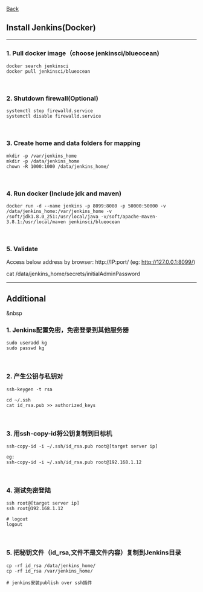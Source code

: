 [Back](README.md)

## Install Jenkins(Docker)

<hr>


### 1. Pull docker image（choose jenkinsci/blueocean)
```shell
docker search jenkinsci
docker pull jenkinsci/blueocean
```

&nbsp;

### 2. Shutdown firewall(Optional)
```shell
systemctl stop firewalld.service
systemctl disable firewalld.service 
```

&nbsp;

### 3. Create home and data folders for mapping

```shell
mkdir -p /var/jenkins_home
mkdir -p /data/jenkins_home
chown -R 1000:1000 /data/jenkins_home/
```

&nbsp;

### 4. Run docker (Include jdk and maven)

```shell
docker run -d --name jenkins -p 8099:8080 -p 50000:50000 -v /data/jenkins_home:/var/jenkins_home -v /soft/jdk1.8.0_251:/usr/local/java -v/soft/apache-maven-3.8.1:/usr/local/maven jenkinsci/blueocean
```

&nbsp;

### 5. Validate

Access below address by browser:
http://IP:port/
(eg: http://127.0.0.1:8099/)

cat /data/jenkins_home/secrets/initialAdminPassword

<hr>

## Additional
&nbsp

### 1. Jenkins配置免密，免密登录到其他服务器

```
sudo useradd kg
sudo passwd kg
```

&nbsp;


### 2. 产生公钥与私钥对

```shell
ssh-keygen -t rsa 

cd ~/.ssh
cat id_rsa.pub >> authorized_keys
```
&nbsp;

### 3. 用ssh-copy-id将公钥复制到目标机

```shell
ssh-copy-id -i ~/.ssh/id_rsa.pub root@[target server ip]

eg:
ssh-copy-id -i ~/.ssh/id_rsa.pub root@192.168.1.12
```
&nbsp;

### 4. 测试免密登陆

```shell
ssh root@[target server ip]
ssh root@192.168.1.12

# logout
logout
```

&nbsp;

### 5. 把秘钥文件（id_rsa,文件不是文件内容）复制到Jenkins目录

```shell
cp -rf id_rsa /data/jenkins_home/
cp -rf id_rsa /var/jenkins_home/

# jenkins安装publish over ssh插件
```
